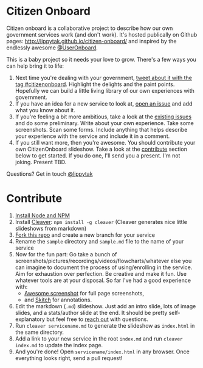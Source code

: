# Citizen Onboard
Citizen onboard is a collaborative project to describe how our own government services work (and don't work). It's hosted publically on Github pages: http://lippytak.github.io/citizen-onboard/ and inspired by the endlessly awesome [@UserOnboard](http://www.twitter.com/useronboard).

This is a baby project so it needs your love to grow. There's a few ways you can help bring it to life:

1. Next time you're dealing with your government, [tweet about it with the tag #citizenonboard](https://twitter.com/search?q=%23citizenonboard&src=hash&f=realtime). Highlight the delights and the paint points. Hopefully we can build a little living library of our own experiences with government.
2. If you have an idea for a new service to look at, [open an issue](https://github.com/lippytak/citizen-onboard/issues/new) and add what you know about it.
3. If you're feeling a bit more ambitious, take a look at the [existing issues](https://github.com/lippytak/citizen-onboard/issues) and do some preliminary. Write about your own experience. Take some screenshots. Scan some forms. Include anything that helps describe your experience with the service and include it in a comment.
4. If you still want more, then you're awesome. You should contribute your own CitizenOnboard slideshow. Take a look at the [contribute](#contribute) section below to get started. If you do one, I'll send you a present. I'm not joking. Present TBD.

Questions? Get in touch [@lippytak](http://twitter.com/lippytak)

# Contribute
1. [Install Node and NPM](https://gist.github.com/isaacs/579814#file-node-and-npm-in-30-seconds-sh)
2. Install [Cleaver](https://github.com/jdan/cleaver/): `npm install -g cleaver` (Cleaver generates nice little slideshows from markdown)
3. [Fork this repo](fork) and create a new branch for your service
4. Rename the `sample` directory and `sample.md` file to the name of your service
5. Now for the fun part: Go take a bunch of screenshots/pictures/recordings/videos/flowcharts/whatever else you can imagine to document the process of using/enrolling in the service. Aim for exhaustion over perfection. Be creative and make it fun. Use whatever tools are at your disposal. So far I've had a good experience with:
    - [Awesome screenshot](https://chrome.google.com/webstore/detail/awesome-screenshot-captur/alelhddbbhepgpmgidjdcjakblofbmce?hl=en) for full page screenshots,
    - and [Skitch](http://evernote.com/skitch/) for annotations.
6. Edit the markdown (`.md`) slideshow. Just add an intro slide, lots of image slides, and a stats/author slide at the end. It should be pretty self-explanatory but feel free to [reach out](http://www.twitter.com/lippytak) with questions.
7. Run `cleaver servicename.md` to generate the slideshow as `index.html` in the same directory.
8. Add a link to your new service in the root `index.md` and run `cleaver index.md` to update the index page.
9. And you're done! Open `servicename/index.html` in any browser. Once everything looks right, send a pull request!